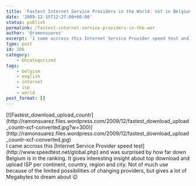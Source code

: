 ```yaml
---
title: 'Fastest Internet Service Providers in the World: not in Belgium'
date: '2009-12-15T12:27:00+00:00'
status: publish
permalink: /fastest-internet-service-providers-in-the-wor
author: '@ramonsuarez'
excerpt: 'I came accross this Internet Service Provider speed test and was surprised by how far down Belgium is in the ranking. It gives interesting insight about top download and upload ISP per continent, country, region and city. Not of much use because o...'
type: post
id: 206
category:
    - Uncategorized
tags:
    - belgium
    - english
    - internet
    - isp
    - world
post_format: []
---
```

<div class="p_embed p_image_embed">[![Fastest_download_upload_countr](http://ramonsuarez.files.wordpress.com/2009/12/fastest_download_upload_countr-xcf-converted.jpg?w=300)](http://ramonsuarez.files.wordpress.com/2009/12/fastest_download_upload_countr-xcf-converted.jpg)</div><div class="gmail_quote">I came accross this [Internet Service Provider speed test](http://www.speedtest.net/global.php) and was surprised by how far down Belgium is in the ranking. It gives interesting insight about top download and upload ISP per continent, country, region and city. Not of much use because of the limited possibilities of changing providers, but gives a lot of Megabytes to dream about 😉</div>